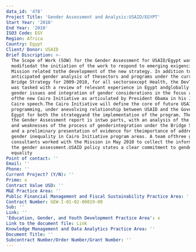 ```yaml
---
data_id: '478'
Project Title: 'Gender Assessment and Analysis:USAID/EGYPT'
Start Year: '2010'
End Year: '2010'
ISO3 Code: EGY
Region: Africa
Country: Egypt
Client/ Donor: USAID
Brief Discription: >-
  The Scope of Work (SOW) for the Gender Assessment for USAID/Egypt was
  modifiedat the initiation of the work to respond to emerging exigencies in the
  Mission related tothe development of the new strategy. In addition to the
  anticipated gender analysis of thesectors and programs under the current
  Bridge Strategy for 2009-2010, for all sectorsexcept Health, the DevTech team
  was tasked with a review of relevant experience in Egypt andglobally with
  gender issues and integration of gender considerations in the focus areas
  ofthe new Cairo Initiative as articulated by President Obama in his June 2009
  Cairo speech.The Cairo Initiative will define the core of future USAID
  programming, under anevolving relationship between USAID and the Government of
  Egypt for both the strategyand the implementation of the program. Therefore,
  the Gender Assessment report is intwo parts, with an analysis of the strengths
  and weaknesses of the process of genderintegration under the Bridge Strategy,
  and a preliminary presentation of evidence for theimportance of addressing
  gender inequality in Cairo Initiative program areas. A team ofthree gender
  consultants worked with the Mission in May 2010 to collect the informationfor
  the gender assessment.USAID policy states a clear commitment to gender
  equality
Point of contact: ''
Email: ''
Phone: ''
Current Project? (Y/N): ''
Prime: x
Contract Value USD: ''
M&E Practice Area: ''
Public Financial Management and Fiscal Sustainability Practice Area: ''
Contract Number: GEW-I-01-02-00019-00
Sub: ''
Link: ''
'Education, Gender, and Youth Development Practice Area': x
Link to the document file: Link
Knowledge Management and Data Analytics Practice Area: ''
Document Title: ''
Subcontract Number/Order Number/Grant Number: ''
---
```

